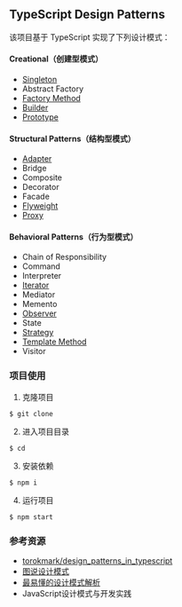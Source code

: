 ## TypeScript Design Patterns

该项目基于 TypeScript 实现了下列设计模式：

#### Creational（创建型模式）

- [Singleton](https://github.com/semlinker/typescript-design-patterns/tree/master/src/singleton)
- Abstract Factory
- [Factory Method](https://github.com/semlinker/typescript-design-patterns/tree/master/src/factory-method)
- [Builder](https://github.com/semlinker/typescript-design-patterns/tree/master/src/builder)
- [Prototype](https://github.com/semlinker/typescript-design-patterns/tree/master/src/prototype)

#### Structural Patterns（结构型模式）

- [Adapter](https://github.com/semlinker/typescript-design-patterns/tree/master/src/adapter)
- Bridge
- Composite
- Decorator
- Facade
- [Flyweight](https://github.com/semlinker/typescript-design-patterns/tree/master/src/flyweight)
- [Proxy](https://github.com/semlinker/typescript-design-patterns/tree/master/src/proxy)

#### Behavioral Patterns（行为型模式）

- Chain of Responsibility
- Command
- Interpreter
- [Iterator](https://github.com/semlinker/typescript-design-patterns/tree/master/src/iterator)
- Mediator
- Memento
- [Observer](https://github.com/semlinker/typescript-design-patterns/tree/master/src/observer)
- State
- [Strategy](https://github.com/semlinker/typescript-design-patterns/tree/master/src/strategy)
- [Template Method](https://github.com/semlinker/typescript-design-patterns/tree/master/src/template-method)
- Visitor

### 项目使用

1. 克隆项目

```
$ git clone 
```

2. 进入项目目录

```
$ cd 
```

3. 安装依赖

```
$ npm i
```

4. 运行项目

```
$ npm start
```

### 参考资源

* [torokmark/design_patterns_in_typescript](https://github.com/torokmark/design_patterns_in_typescript)
* [图说设计模式](http://design-patterns.readthedocs.io/zh_CN/latest/index.html)
* [最易懂的设计模式解析](https://blog.csdn.net/column/details/14783.html)
* ​JavaScript设计模式与开发实践



